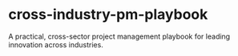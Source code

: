 # cross-industry-pm-playbook
A practical, cross-sector project management playbook for leading innovation across industries.
